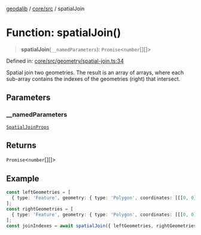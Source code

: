 [geodalib](../../../modules.md) / [core/src](../index.md) / spatialJoin

# Function: spatialJoin()

> **spatialJoin**(`__namedParameters`): `Promise`\<`number`[][]\>

Defined in: [core/src/geometry/spatial-join.ts:34](https://github.com/GeoDaCenter/geoda-lib/blob/9716a45cca9cf3b644d6187deeb842d47f2b7a3a/js/packages/core/src/geometry/spatial-join.ts#L34)

Spatial join two geometries. The result is an array of arrays, where each sub-array contains the indexes of the geometries (right) that intersect.

## Parameters

### \_\_namedParameters

[`SpatialJoinProps`](../type-aliases/SpatialJoinProps.md)

## Returns

`Promise`\<`number`[][]\>

## Example

```ts
const leftGeometries = [
  { type: 'Feature', geometry: { type: 'Polygon', coordinates: [[[0, 0], [1, 0], [1, 1], [0, 1], [0, 0]]] }, properties: { index: 0 } },
];
const rightGeometries = [
  { type: 'Feature', geometry: { type: 'Polygon', coordinates: [[[0, 0], [1, 0], [1, 1], [0, 1], [0, 0]]] }, properties: { index: 1 } },
];
const joinIndexes = await spatialJoin({ leftGeometries, rightGeometries });
```
